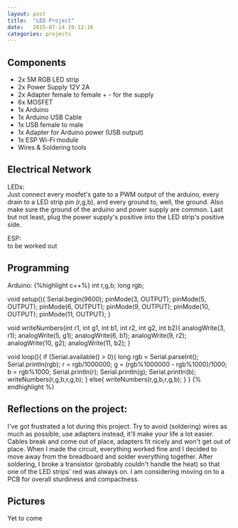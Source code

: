 ```yaml
---
layout: post
title:  "LED Project"
date:   2015-07-14 19:12:16
categories: projects
---
```

<h2>Components</h2>
<ul>
<li>2x 5M RGB LED strip</li>
<li>2x Power Supply 12V 2A</li>
<li>2x Adapter female to female + - for the supply</li>
<li>6x MOSFET</li>
<li>1x Arduino</li>
<li>1x Arduino USB Cable</li>
<li>1x USB female to male</li>
<li>1x Adapter for Arduino power (USB output)</li>
<li>1x ESP Wi-Fi module</li>
<li>Wires & Soldering tools</li>
</ul>

<h2>Electrical Network</h2>
LEDs: <br>
Just connect every mosfet's gate to a PWM output of the arduino, every drain to a LED strip pin (r,g,b), and every ground to, well, the ground. Also make sure the ground of the arduino and power supply are common. Last but not least, plug the power supply's positive into the LED strip's positive side.

ESP: <br>
to be worked out

<h2>Programming</h2>
Arduino:
{%highlight c++%}
int r,g,b;
long rgb;

void setup(){
    Serial.begin(9600);
    pinMode(3, OUTPUT);
    pinMode(5, OUTPUT);
    pinMode(6, OUTPUT);
    pinMode(9, OUTPUT);
    pinMode(10, OUTPUT);
    pinMode(11, OUTPUT);
}

void writeNumbers(int r1, int g1, int b1, int r2, int g2, int b2){
    analogWrite(3, r1);
    analogWrite(5, g1);
    analogWrite(6, b1);
    analogWrite(9, r2);
    analogWrite(10, g2);
    analogWrite(11, b2);
}

void loop(){
    if (Serial.available() > 0){
        long rgb = Serial.parseInt();
        Serial.println(rgb);
        r = rgb/1000000;
        g = (rgb%1000000 - rgb%1000)/1000;
        b = rgb%1000;
        Serial.println(r);
        Serial.println(g);
        Serial.println(b);
        writeNumbers(r,g,b,r,g,b);
    }
    else{
        writeNumbers(r,g,b,r,g,b);
    }
}
{% endhighlight %}

<h2>Reflections on the project: </h2>
I've got frustrated a lot during this project. Try to
avoid (soldering) wires as much as possible, use adapters instead, it'll make your life a
lot easier. Cables break and come out of place, adapters fit nicely and won't get
out of place. When I made the circuit, everything worked fine and I decided to
move away from the breadboard and solder everything together. After soldering, I
broke a transistor (probably couldn't handle the heat) so that one of the LED strips'
red was always on. I am considering moving on to a PCB for overall sturdiness and
compactness.

<h2>Pictures</h2>
Yet to come
